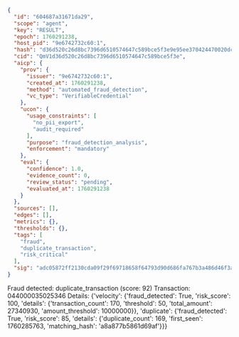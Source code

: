 ```json
{
  "id": "604687a31671da29",
  "scope": "agent",
  "key": "RESULT",
  "epoch": 1760291238,
  "host_pid": "9e6742732c60:1",
  "hash": "d36d520c26d8bc7396d6510574647c589bce5f3e9e95ee370424470020dcb756",
  "cid": "QmV1d36d520c26d8bc7396d6510574647c589bce5f3e",
  "aicp": {
    "prov": {
      "issuer": "9e6742732c60:1",
      "created_at": 1760291238,
      "method": "automated_fraud_detection",
      "vc_type": "VerifiableCredential"
    },
    "ucon": {
      "usage_constraints": [
        "no_pii_export",
        "audit_required"
      ],
      "purpose": "fraud_detection_analysis",
      "enforcement": "mandatory"
    },
    "eval": {
      "confidence": 1.0,
      "evidence_count": 0,
      "review_status": "pending",
      "evaluated_at": 1760291238
    }
  },
  "sources": [],
  "edges": [],
  "metrics": {},
  "thresholds": {},
  "tags": [
    "fraud",
    "duplicate_transaction",
    "risk_critical"
  ],
  "sig": "adc05872ff2130cda09f29f69718658f64793d90d686fa767b3a486d46f3a06f"
}
```

Fraud detected: duplicate_transaction (score: 92)
Transaction: 044000035025346
Details: {'velocity': {'fraud_detected': True, 'risk_score': 100, 'details': {'transaction_count': 170, 'threshold': 50, 'total_amount': 27340930, 'amount_threshold': 10000000}}, 'duplicate': {'fraud_detected': True, 'risk_score': 85, 'details': {'duplicate_count': 169, 'first_seen': 1760285763, 'matching_hash': 'a8a877b5861d69af'}}}
